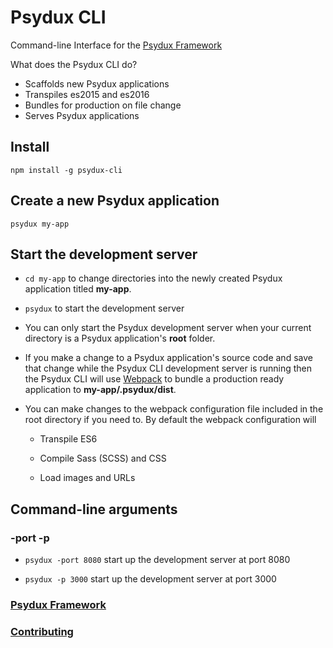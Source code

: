 
# Psydux CLI

Command-line Interface for the [Psydux Framework](https://github.com/timurtu/psydux)

What does the Psydux CLI do?

- Scaffolds new Psydux applications
- Transpiles es2015 and es2016
- Bundles for production on file change
- Serves Psydux applications

## Install

```
npm install -g psydux-cli
```

## Create a new Psydux application

```
psydux my-app
```

## Start the development server

- `cd my-app` to change directories into the newly created Psydux application titled __my-app__.

- `psydux` to start the development server

- You can only start the Psydux development server when your current directory is a Psydux application's __root__ folder.

- If you make a change to a Psydux application's source code and save that change while the Psydux CLI development
server is running then the Psydux CLI will use [Webpack](https://webpack.github.io) to bundle a production ready application to __my-app/.psydux/dist__.
- You can make changes to the webpack configuration file included in the root directory if you need to. By default the
 webpack configuration will

  - Transpile ES6

  - Compile Sass (SCSS) and CSS

  - Load images and URLs

## Command-line arguments

### -port -p

- `psydux -port 8080` start up the development server at port 8080

- `psydux -p 3000` start up the development server at port 3000

### [Psydux Framework](https://github.com/timurtu/psydux)
### [Contributing](CONTRIBUTING.md)
